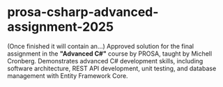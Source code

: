 # prosa-csharp-advanced-assignment-2025

(Once finished it will contain an...) Approved solution for the final assignment in the **"Advanced C#"** course by PROSA, taught by Michell Cronberg. Demonstrates advanced C# development skills, including software architecture, REST API development, unit testing, and database management with Entity Framework Core.  

